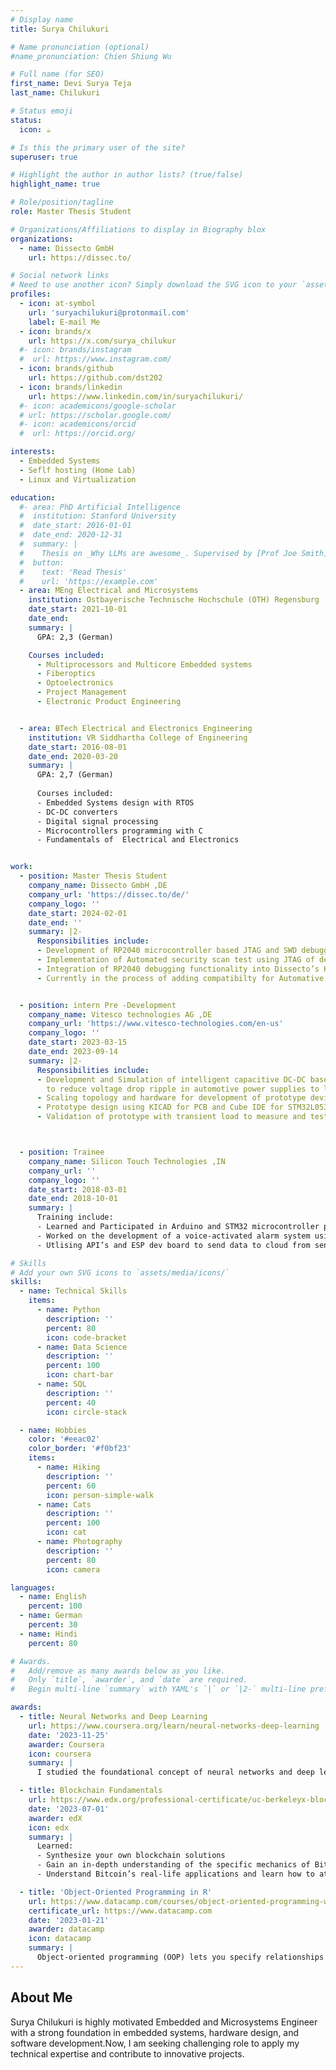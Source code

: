 ```yaml
---
# Display name
title: Surya Chilukuri

# Name pronunciation (optional)
#name_pronunciation: Chien Shiung Wu

# Full name (for SEO)
first_name: Devi Surya Teja
last_name: Chilukuri

# Status emoji
status:
  icon: ☕️

# Is this the primary user of the site?
superuser: true

# Highlight the author in author lists? (true/false)
highlight_name: true

# Role/position/tagline
role: Master Thesis Student

# Organizations/Affiliations to display in Biography blox
organizations:
  - name: Dissecto GmbH
    url: https://dissec.to/

# Social network links
# Need to use another icon? Simply download the SVG icon to your `assets/media/icons/` folder.
profiles:
  - icon: at-symbol
    url: 'suryachilukuri@protonmail.com'
    label: E-mail Me
  - icon: brands/x
    url: https://x.com/surya_chilukur
  #- icon: brands/instagram
  #  url: https://www.instagram.com/
  - icon: brands/github
    url: https://github.com/dst202
  - icon: brands/linkedin
    url: https://www.linkedin.com/in/suryachilukuri/
  #- icon: academicons/google-scholar
  # url: https://scholar.google.com/
  #- icon: academicons/orcid
  #  url: https://orcid.org/

interests:
  - Embedded Systems  
  - Seflf hosting (Home Lab)
  - Linux and Virtualization

education:
  #- area: PhD Artificial Intelligence
  #  institution: Stanford University
  #  date_start: 2016-01-01
  #  date_end: 2020-12-31
  #  summary: |
  #    Thesis on _Why LLMs are awesome_. Supervised by [Prof Joe Smith](https://example.com). Presented papers at #  IEEE conferences with the contributions being published in 2 Springer journals.
  #  button:
  #    text: 'Read Thesis'
  #    url: 'https://example.com'
  - area: MEng Electrical and Microsystems
    institution: Ostbayerische Technische Hochschule (OTH) Regensburg
    date_start: 2021-10-01
    date_end: 
    summary: |
      GPA: 2,3 (German)

    Courses included:
      - Multiprocessors and Multicore Embedded systems
      - Fiberoptics
      - Optoelectronics
      - Project Management
      - Electronic Product Engineering


  - area: BTech Electrical and Electronics Engineering
    institution: VR Siddhartha College of Engineering
    date_start: 2016-08-01
    date_end: 2020-03-20
    summary: |
      GPA: 2,7 (German)
      
      Courses included:
      - Embedded Systems design with RTOS
      - DC-DC converters 
      - Digital signal processing
      - Microcontrollers programming with C
      - Fundamentals of  Electrical and Electronics


work:
  - position: Master Thesis Student
    company_name: Dissecto GmbH ,DE
    company_url: 'https://dissec.to/de/'
    company_logo: ''
    date_start: 2024-02-01
    date_end: ''
    summary: |2-
      Responsibilities include:
      - Development of RP2040 microcontroller based JTAG and SWD debugger with OpenOCD compatibility
      - Implementation of Automated security scan test using JTAG of developed debugger
      - Integration of RP2040 debugging functionality into Dissecto’s HYDRA probe for remote automated tests
      - Currently in the process of adding compatibilty for Automative NXP microcontroller


  - position: intern Pre -Development
    company_name: Vitesco technologies AG ,DE
    company_url: 'https://www.vitesco-technologies.com/en-us'
    company_logo: ''
    date_start: 2023-03-15
    date_end: 2023-09-14
    summary: |2-
      Responsibilities include:
      - Development and Simulation of intelligent capacitive DC-DC based control topologyusing Simulink and LtSpice
        to reduce voltage drop ripple in automotive power supplies to less than 1 ms
      - Scaling topology and hardware for development of prototype device
      - Prototype design using KICAD for PCB and Cube IDE for STM32L053 to implement switching in topology
      - Validation of prototype with transient load to measure and test the capacity of prototype



  - position: Trainee
    company_name: Silicon Touch Technologies ,IN
    company_url: ''
    company_logo: ''
    date_start: 2018-03-01
    date_end: 2018-10-01
    summary: |
      Training include:
      - Learned and Participated in Arduino and STM32 microcontroller programming and various sensors
      - Worked on the development of a voice-activated alarm system using Raspberry Pi
      - Utlising API’s and ESP dev board to send data to cloud from sensors

# Skills
# Add your own SVG icons to `assets/media/icons/`
skills:
  - name: Technical Skills
    items:
      - name: Python
        description: ''
        percent: 80
        icon: code-bracket
      - name: Data Science
        description: ''
        percent: 100
        icon: chart-bar
      - name: SQL
        description: ''
        percent: 40
        icon: circle-stack

  - name: Hobbies
    color: '#eeac02'
    color_border: '#f0bf23'
    items:
      - name: Hiking
        description: ''
        percent: 60
        icon: person-simple-walk
      - name: Cats
        description: ''
        percent: 100
        icon: cat
      - name: Photography
        description: ''
        percent: 80
        icon: camera

languages:
  - name: English
    percent: 100
  - name: German
    percent: 30
  - name: Hindi
    percent: 80

# Awards.
#   Add/remove as many awards below as you like.
#   Only `title`, `awarder`, and `date` are required.
#   Begin multi-line `summary` with YAML's `|` or `|2-` multi-line prefix and indent 2 spaces below.

awards:
  - title: Neural Networks and Deep Learning
    url: https://www.coursera.org/learn/neural-networks-deep-learning
    date: '2023-11-25'
    awarder: Coursera
    icon: coursera
    summary: |
      I studied the foundational concept of neural networks and deep learning. By the end, I was familiar with the significant technological trends driving the rise of deep learning; build, train, and apply fully connected deep neural networks; implement efficient (vectorized) neural networks; identify key parameters in a neural network’s architecture; and apply deep learning to your own applications.

  - title: Blockchain Fundamentals
    url: https://www.edx.org/professional-certificate/uc-berkeleyx-blockchain-fundamentals
    date: '2023-07-01'
    awarder: edX
    icon: edx
    summary: |
      Learned:
      - Synthesize your own blockchain solutions
      - Gain an in-depth understanding of the specific mechanics of Bitcoin
      - Understand Bitcoin’s real-life applications and learn how to attack and destroy Bitcoin, Ethereum, smart contracts and Dapps, and alternatives to Bitcoin’s Proof-of-Work consensus algorithm

  - title: 'Object-Oriented Programming in R'
    url: https://www.datacamp.com/courses/object-oriented-programming-with-s3-and-r6-in-r
    certificate_url: https://www.datacamp.com
    date: '2023-01-21'
    awarder: datacamp
    icon: datacamp
    summary: |
      Object-oriented programming (OOP) lets you specify relationships between functions and the objects that they can act on, helping you manage complexity in your code. This is an intermediate level course, providing an introduction to OOP, using the S3 and R6 systems. S3 is a great day-to-day R programming tool that simplifies some of the functions that you write. R6 is especially useful for industry-specific analyses, working with web APIs, and building GUIs.
---
```


## About Me
Surya Chilukuri is highly motivated Embedded and Microsystems Engineer with a strong foundation in embedded systems, hardware design, and software development.Now, I am seeking  challenging role to apply my technical expertise and contribute to innovative projects.
